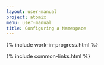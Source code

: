 ```yaml
---
layout: user-manual
project: atomix
menu: user-manual
title: Configuring a Namespace
---
```


{% include work-in-progress.html %}

{% include common-links.html %}
